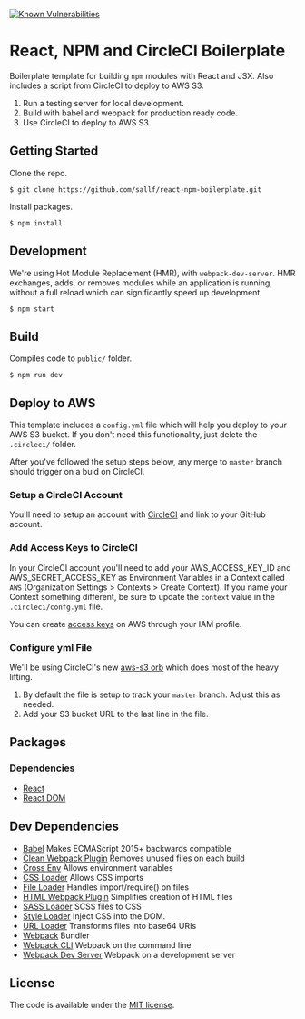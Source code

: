 [![Known Vulnerabilities](https://snyk.io/test/github/sallf/react-npm-boilerplate/badge.svg)](https://snyk.io/test/github/sallf/react-npm-boilerplate)

# React, NPM and CircleCI Boilerplate
Boilerplate template for building `npm` modules with React and JSX. Also includes a script from CircleCI to deploy to AWS S3.
1. Run a testing server for local development.
2. Build with babel and webpack for production ready code.
3. Use CircleCI to deploy to AWS S3.

## Getting Started
Clone the repo.
```
$ git clone https://github.com/sallf/react-npm-boilerplate.git
```
Install packages.
```
$ npm install
```

## Development
We're using Hot Module Replacement (HMR), with `webpack-dev-server`. HMR exchanges, adds, or removes modules while an application is running, without a full reload which can significantly speed up development
```
$ npm start
```

## Build
Compiles code to `public/` folder.
```
$ npm run dev
```

## Deploy to AWS
This template includes a `config.yml` file which will help you deploy to your AWS S3 bucket. If you don't need this functionality, just delete the `.circleci/` folder.

After you've followed the setup steps below, any merge to `master` branch should trigger on a buid on CircleCI.

### Setup a CircleCI Account
You'll need to setup an account with [CircleCI](https://circleci.com/) and link to your GitHub account.

### Add Access Keys to CircleCI
In your CircleCI account you'll need to add your AWS_ACCESS_KEY_ID and AWS_SECRET_ACCESS_KEY as Environment Variables in a Context called `AWS` (Organization Settings > Contexts > Create Context). If you name your Context something different, be sure to update the `context` value in the `.circleci/confg.yml` file.

You can create [access keys](https://aws.amazon.com/blogs/security/how-to-find-update-access-keys-password-mfa-aws-management-console/) on AWS through your IAM profile.

### Configure yml File
We'll be using CircleCI's new [aws-s3 orb](https://circleci.com/orbs/registry/orb/circleci/aws-s3) which does most of the heavy lifting.
1. By default the file is setup to track your `master` branch. Adjust this as needed.
2. Add your S3 bucket URL to the last line in the file.

## Packages
### Dependencies
- [React](https://www.npmjs.com/package/react)
- [React DOM](https://www.npmjs.com/package/react-dom)

## Dev Dependencies
- [Babel](https://www.npmjs.com/package/@babel/core) Makes ECMAScript 2015+ backwards compatible
- [Clean Webpack Plugin](https://www.npmjs.com/package/clean-webpack-plugin) Removes unused files on each build
- [Cross Env](https://www.npmjs.com/package/cross-env) Allows environment variables
- [CSS Loader](https://www.npmjs.com/package/css-loader) Allows CSS imports
- [File Loader](https://www.npmjs.com/package/file-loader) Handles import/require() on files
- [HTML Webpack Plugin](https://www.npmjs.com/package/html-webpack-plugin) Simplifies creation of HTML files
- [SASS Loader](https://www.npmjs.com/package/sass-loader) SCSS files to CSS
- [Style Loader](https://www.npmjs.com/package/style-loader) Inject CSS into the DOM.
- [URL Loader](https://www.npmjs.com/package/url-loader) Transforms files into base64 URIs
- [Webpack](https://www.npmjs.com/package/webpack) Bundler
- [Webpack CLI](https://www.npmjs.com/package/webpack-cli) Webpack on the command line
- [Webpack Dev Server](https://www.npmjs.com/package/webpack) Webpack on a development server

## License

The code is available under the [MIT license](LICENSE.txt).

